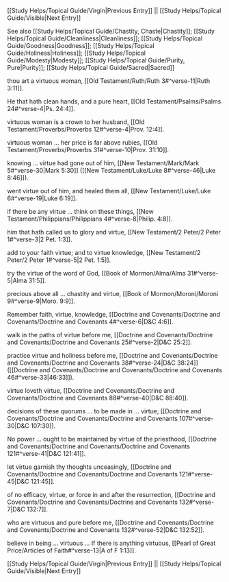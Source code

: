 [[Study Helps/Topical Guide/Virgin|Previous Entry]]  ||  [[Study Helps/Topical Guide/Visible|Next Entry]]

 See also [[Study Helps/Topical Guide/Chastity, Chaste|Chastity]]; [[Study Helps/Topical Guide/Cleanliness|Cleanliness]]; [[Study Helps/Topical Guide/Goodness|Goodness]]; [[Study Helps/Topical Guide/Holiness|Holiness]]; [[Study Helps/Topical Guide/Modesty|Modesty]]; [[Study Helps/Topical Guide/Purity, Pure|Purity]]; [[Study Helps/Topical Guide/Sacred|Sacred]]

 thou art a virtuous woman, [[Old Testament/Ruth/Ruth 3#^verse-11|Ruth 3:11]].

 He that hath clean hands, and a pure heart, [[Old Testament/Psalms/Psalms 24#^verse-4|Ps. 24:4]].

 virtuous woman is a crown to her husband, [[Old Testament/Proverbs/Proverbs 12#^verse-4|Prov. 12:4]].

 virtuous woman ... her price is far above rubies, [[Old Testament/Proverbs/Proverbs 31#^verse-10|Prov. 31:10]].

 knowing ... virtue had gone out of him, [[New Testament/Mark/Mark 5#^verse-30|Mark 5:30]] ([[New Testament/Luke/Luke 8#^verse-46|Luke 8:46]]).

 went virtue out of him, and healed them all, [[New Testament/Luke/Luke 6#^verse-19|Luke 6:19]].

 if there be any virtue ... think on these things, [[New Testament/Philippians/Philippians 4#^verse-8|Philip. 4:8]].

 him that hath called us to glory and virtue, [[New Testament/2 Peter/2 Peter 1#^verse-3|2 Pet. 1:3]].

 add to your faith virtue; and to virtue knowledge, [[New Testament/2 Peter/2 Peter 1#^verse-5|2 Pet. 1:5]].

 try the virtue of the word of God, [[Book of Mormon/Alma/Alma 31#^verse-5|Alma 31:5]].

 precious above all ... chastity and virtue, [[Book of Mormon/Moroni/Moroni 9#^verse-9|Moro. 9:9]].

 Remember faith, virtue, knowledge, [[Doctrine and Covenants/Doctrine and Covenants/Doctrine and Covenants 4#^verse-6|D&C 4:6]].

 walk in the paths of virtue before me, [[Doctrine and Covenants/Doctrine and Covenants/Doctrine and Covenants 25#^verse-2|D&C 25:2]].

 practice virtue and holiness before me, [[Doctrine and Covenants/Doctrine and Covenants/Doctrine and Covenants 38#^verse-24|D&C 38:24]] ([[Doctrine and Covenants/Doctrine and Covenants/Doctrine and Covenants 46#^verse-33|46:33]]).

 virtue loveth virtue, [[Doctrine and Covenants/Doctrine and Covenants/Doctrine and Covenants 88#^verse-40|D&C 88:40]].

 decisions of these quorums ... to be made in ... virtue, [[Doctrine and Covenants/Doctrine and Covenants/Doctrine and Covenants 107#^verse-30|D&C 107:30]].

 No power ... ought to be maintained by virtue of the priesthood, [[Doctrine and Covenants/Doctrine and Covenants/Doctrine and Covenants 121#^verse-41|D&C 121:41]].

 let virtue garnish thy thoughts unceasingly, [[Doctrine and Covenants/Doctrine and Covenants/Doctrine and Covenants 121#^verse-45|D&C 121:45]].

 of no efficacy, virtue, or force in and after the resurrection, [[Doctrine and Covenants/Doctrine and Covenants/Doctrine and Covenants 132#^verse-7|D&C 132:7]].

 who are virtuous and pure before me, [[Doctrine and Covenants/Doctrine and Covenants/Doctrine and Covenants 132#^verse-52|D&C 132:52]].

 believe in being ... virtuous ... If there is anything virtuous, [[Pearl of Great Price/Articles of Faith#^verse-13|A of F 1:13]].

[[Study Helps/Topical Guide/Virgin|Previous Entry]]  ||  [[Study Helps/Topical Guide/Visible|Next Entry]]